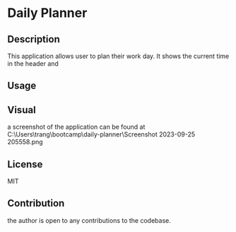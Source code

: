 # Daily Planner

## Description 
This application allows user to plan their work day. It shows the current time in the header and 

## Usage 

## Visual
a screenshot of the application can be found at C:\Users\trang\bootcamp\daily-planner\Screenshot 2023-09-25 205558.png

## License
MIT 

## Contribution 
the author is open to any contributions to the codebase. 